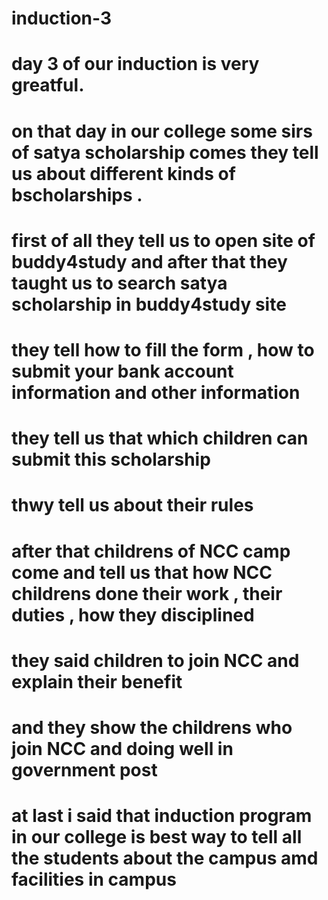 # induction-3
# day 3 of our induction is very greatful.
# on that day in our college some sirs of satya scholarship comes they tell us about different kinds of bscholarships . 
# first of all they tell us to open site of buddy4study and after that they taught us to search satya scholarship in buddy4study site 
# they tell how to fill the form , how to submit your bank account information and other information
# they tell us that which children can submit this scholarship 
# thwy tell us about their rules 
# after that childrens of NCC camp come and tell us that how NCC childrens done their work , their duties , how they disciplined
# they said children to join NCC and explain their benefit 
# and they show the childrens who join NCC and doing well in government post 
# at last i said that induction program in our college is best way to tell all the students about the campus amd facilities in campus 
